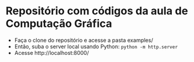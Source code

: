 # Repositório com códigos da aula de Computação Gráfica

- Faça o clone do repositório e acesse a pasta examples/
- Então, suba o server local usando Python: ``python -m http.server``
- Acesse http://localhost:8000/
